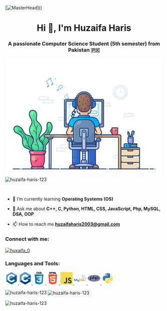 [![MasterHead]([https://media.licdn.com/dms/image/D563DAQFIJGy_J4EvYA/image-scale_191_1128/0/1666883668428?e=1675425600&v=beta&t=q5S0E-n5z-gDvzZPdOvK7oorksu-JESWk3DdbbvU2ss](https://user-images.githubusercontent.com/74038190/225813708-98b745f2-7d22-48cf-9150-083f1b00d6c9.gif))]()
<h1 align="center">Hi 👋, I'm Huzaifa Haris</h1>
<h3 align="center">A passionate Computer Science Student (5th semester) from Pakistan 🇵🇰</h3>
<img align="right" alt="Coding img" src="https://raw.githubusercontent.com/SupianIDz/SupianIDz/main/coding.gif">

<p align="left"> <img src="https://komarev.com/ghpvc/?username=huzaifa-haris-123&label=Profile%20views&color=0e75b6&style=flat" alt="huzaifa-haris-123" /> </p>

<p align="left"> <a href="https://twitter.com/" target="blank"><img src="https://img.shields.io/twitter/follow/?logo=twitter&style=for-the-badge" alt="" /></a> </p>

- 🌱 I’m currently learning **Operating Systems (OS)**

- 💬 Ask me about **C++, C, Python, HTML, CSS, JavaScript, Php, MySQL, DSA, OOP**

- 📫 How to reach me **huzaifaharis2003@gmail.com**

<h3 align="left">Connect with me:</h3>
<p align="left">
<a href="https://instagram.com/huxaifa_0" target="blank"><img align="center" src="https://raw.githubusercontent.com/rahuldkjain/github-profile-readme-generator/master/src/images/icons/Social/instagram.svg" alt="huxaifa_0" height="30" width="40" /></a>
</p>

<h3 align="left">Languages and Tools:</h3>
<p align="left"> <a href="https://www.cprogramming.com/" target="_blank" rel="noreferrer"> <img src="https://raw.githubusercontent.com/devicons/devicon/master/icons/c/c-original.svg" alt="c" width="40" height="40"/> </a> <a href="https://www.w3schools.com/cpp/" target="_blank" rel="noreferrer"> <img src="https://raw.githubusercontent.com/devicons/devicon/master/icons/cplusplus/cplusplus-original.svg" alt="cplusplus" width="40" height="40"/> </a> <a href="https://www.w3schools.com/css/" target="_blank" rel="noreferrer"> <img src="https://raw.githubusercontent.com/devicons/devicon/master/icons/css3/css3-original-wordmark.svg" alt="css3" width="40" height="40"/> </a> <a href="https://www.w3.org/html/" target="_blank" rel="noreferrer"> <img src="https://raw.githubusercontent.com/devicons/devicon/master/icons/html5/html5-original-wordmark.svg" alt="html5" width="40" height="40"/> </a> <a href="https://developer.mozilla.org/en-US/docs/Web/JavaScript" target="_blank" rel="noreferrer"> <img src="https://raw.githubusercontent.com/devicons/devicon/master/icons/javascript/javascript-original.svg" alt="javascript" width="40" height="40"/> </a> <a href="https://www.mysql.com/" target="_blank" rel="noreferrer"> <img src="https://raw.githubusercontent.com/devicons/devicon/master/icons/mysql/mysql-original-wordmark.svg" alt="mysql" width="40" height="40"/> </a> <a href="https://www.php.net" target="_blank" rel="noreferrer"> <img src="https://raw.githubusercontent.com/devicons/devicon/master/icons/php/php-original.svg" alt="php" width="40" height="40"/> </a> <a href="https://www.python.org" target="_blank" rel="noreferrer"> <img src="https://raw.githubusercontent.com/devicons/devicon/master/icons/python/python-original.svg" alt="python" width="40" height="40"/> </a> </p>

<p><img align="left" src="https://github-readme-stats.vercel.app/api/top-langs?username=huzaifa-haris-123&show_icons=true&locale=en&layout=compact" alt="huzaifa-haris-123" /></p>

<p>&nbsp;<img align="center" src="https://github-readme-stats.vercel.app/api?username=huzaifa-haris-123&show_icons=true&locale=en" alt="huzaifa-haris-123" /></p>

<p><img align="center" src="https://github-readme-streak-stats.herokuapp.com/?user=huzaifa-haris-123&" alt="huzaifa-haris-123" /></p>
